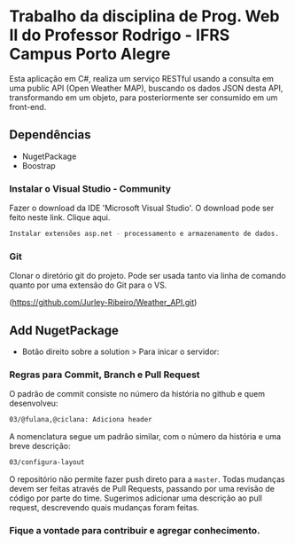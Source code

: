 # Trabalho da disciplina de Prog. Web II do Professor Rodrigo - IFRS Campus Porto Alegre

Esta aplicação em C#, realiza um serviço RESTful usando a consulta em uma public API (Open Weather MAP), buscando os dados JSON desta API, transformando em um objeto, para posteriormente ser consumido em um front-end.


## Dependências

- NugetPackage
- Boostrap


### Instalar o Visual Studio - Community

Fazer o download da IDE 'Microsoft Visual Studio'. O download pode ser feito neste link. Clique aqui.

```bash
Instalar extensões asp.net - processamento e armazenamento de dados.
```

### Git

Clonar o diretório git do projeto. Pode ser usada tanto via linha de comando quanto por uma extensão do Git para o VS.

(https://github.com/Jurley-Ribeiro/Weather_API.git)


## Add NugetPackage

- Botão direito sobre a solution > 
Para inicar o servidor:


### Regras para Commit, Branch e Pull Request

O padrão de commit consiste no número da história no github e quem desenvolveu:

```sh
03/@fulana,@ciclana: Adiciona header
```

A nomenclatura segue um padrão similar, com o número da história e uma breve descrição:

```sh
03/configura-layout
```

O repositório não permite fazer push direto para a `master`. Todas mudanças devem ser feitas através de Pull Requests, passando por uma revisão de código por parte do time. Sugerimos adicionar uma descrição ao pull request, descrevendo quais mudanças foram feitas.

### Fique a vontade para contribuir e agregar conhecimento. 
